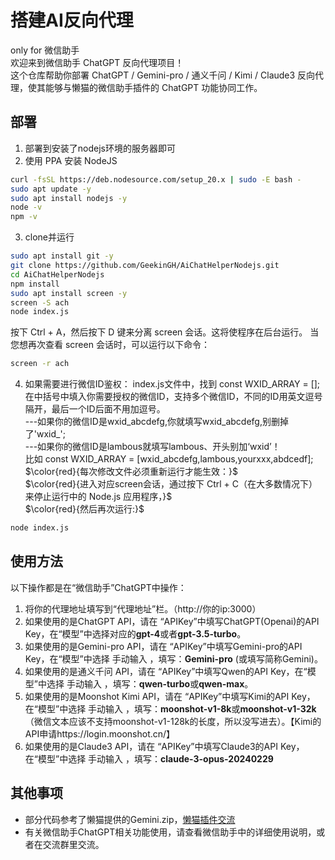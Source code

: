 # 搭建AI反向代理
only for 微信助手<br>
欢迎来到微信助手 ChatGPT 反向代理项目！<br>
这个仓库帮助你部署 ChatGPT / Gemini-pro / 通义千问 / Kimi / Claude3 反向代理，使其能够与懒猫的微信助手插件的 ChatGPT 功能协同工作。

## 部署
1. 部署到安装了nodejs环境的服务器即可
2. 使用 PPA 安装 NodeJS
```bash
curl -fsSL https://deb.nodesource.com/setup_20.x | sudo -E bash -
sudo apt update -y
sudo apt install nodejs -y
node -v
npm -v
```

3. clone并运行
```bash
sudo apt install git -y
git clone https://github.com/GeekinGH/AiChatHelperNodejs.git
cd AiChatHelperNodejs
npm install
sudo apt install screen -y
screen -S ach
node index.js
```
按下 Ctrl + A，然后按下 D 键来分离 screen 会话。这将使程序在后台运行。
当您想再次查看 screen 会话时，可以运行以下命令：
```bash
screen -r ach
```

4. 如果需要进行微信ID鉴权：
index.js文件中，找到 const WXID_ARRAY = [];<br>
在中括号中填入你需要授权的微信ID，支持多个微信ID，不同的ID用英文逗号隔开，最后一个ID后面不用加逗号。<br>
---如果你的微信ID是wxid_abcdefg,你就填写wxid_abcdefg,别删掉了'wxid_';<br>
---如果你的微信ID是lambous就填写lambous、开头别加‘wxid’！<br>
比如 const WXID_ARRAY = [wxid_abcdefg,lambous,yourxxx,abdcedf];<br>
$\color{red}{每次修改文件必须重新运行才能生效：}$ <br>
$\color{red}{进入对应screen会话，通过按下 Ctrl + C（在大多数情况下）来停止运行中的 Node.js 应用程序，}$<br>
$\color{red}{然后再次运行:}$
```bash
node index.js
```
## 使用方法
以下操作都是在“微信助手”ChatGPT中操作：
1. 将你的代理地址填写到“代理地址”栏。（http&#58;&#47;&#47;你的ip:3000）
2. 如果使用的是ChatGPT API，请在 “APIKey”中填写ChatGPT(Openai)的API Key，在“模型”中选择对应的<B>gpt-4</B>或者<B>gpt-3.5-turbo</B>。
3. 如果使用的是Gemini-pro API，请在 “APIKey”中填写Gemini-pro的API Key，在“模型”中选择 手动输入 ，填写：<B>Gemini-pro</B> (或填写简称Gemini)。
4. 如果使用的是通义千问 API，请在 “APIKey”中填写Qwen的API Key，在“模型”中选择 手动输入 ，填写：<B>qwen-turbo</B>或<B>qwen-max</B>。
5. 如果使用的是Moonshot Kimi API，请在 “APIKey”中填写Kimi的API Key，在“模型”中选择 手动输入 ，填写：<B>moonshot-v1-8k</B>或<B>moonshot-v1-32k</B>（微信文本应该不支持moonshot-v1-128k的长度，所以没写进去）。【Kimi的API申请https://login.moonshot.cn/】
6. 如果使用的是Claude3 API，请在 “APIKey”中填写Claude3的API Key，在“模型”中选择 手动输入 ，填写：<B>claude-3-opus-20240229</B>

## 其他事项
- 部分代码参考了懒猫提供的Gemini.zip，[懒猫插件交流](https://t.me/maogroup)
- 有关微信助手ChatGPT相关功能使用，请查看微信助手中的详细使用说明，或者在交流群里交流。


